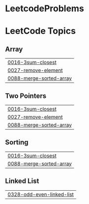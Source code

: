 # LeetcodeProblems
<!---LeetCode Topics Start-->
# LeetCode Topics
## Array
|  |
| ------- |
| [0016-3sum-closest](https://github.com/tanzimul2055/LeetcodeProblems/tree/master/0016-3sum-closest) |
| [0027-remove-element](https://github.com/tanzimul2055/LeetcodeProblems/tree/master/0027-remove-element) |
| [0088-merge-sorted-array](https://github.com/tanzimul2055/LeetcodeProblems/tree/master/0088-merge-sorted-array) |
## Two Pointers
|  |
| ------- |
| [0016-3sum-closest](https://github.com/tanzimul2055/LeetcodeProblems/tree/master/0016-3sum-closest) |
| [0027-remove-element](https://github.com/tanzimul2055/LeetcodeProblems/tree/master/0027-remove-element) |
| [0088-merge-sorted-array](https://github.com/tanzimul2055/LeetcodeProblems/tree/master/0088-merge-sorted-array) |
## Sorting
|  |
| ------- |
| [0016-3sum-closest](https://github.com/tanzimul2055/LeetcodeProblems/tree/master/0016-3sum-closest) |
| [0088-merge-sorted-array](https://github.com/tanzimul2055/LeetcodeProblems/tree/master/0088-merge-sorted-array) |
## Linked List
|  |
| ------- |
| [0328-odd-even-linked-list](https://github.com/tanzimul2055/LeetcodeProblems/tree/master/0328-odd-even-linked-list) |
<!---LeetCode Topics End-->